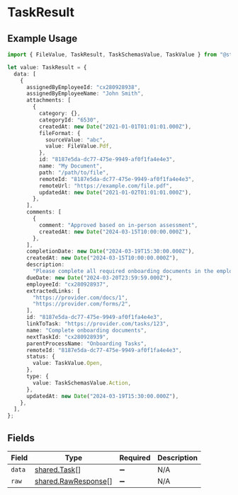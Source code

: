 # TaskResult

## Example Usage

```typescript
import { FileValue, TaskResult, TaskSchemasValue, TaskValue } from "@stackone/stackone-client-ts/sdk/models/shared";

let value: TaskResult = {
  data: [
    {
      assignedByEmployeeId: "cx280928938",
      assignedByEmployeeName: "John Smith",
      attachments: [
        {
          category: {},
          categoryId: "6530",
          createdAt: new Date("2021-01-01T01:01:01.000Z"),
          fileFormat: {
            sourceValue: "abc",
            value: FileValue.Pdf,
          },
          id: "8187e5da-dc77-475e-9949-af0f1fa4e4e3",
          name: "My Document",
          path: "/path/to/file",
          remoteId: "8187e5da-dc77-475e-9949-af0f1fa4e4e3",
          remoteUrl: "https://example.com/file.pdf",
          updatedAt: new Date("2021-01-02T01:01:01.000Z"),
        },
      ],
      comments: [
        {
          comment: "Approved based on in-person assessment",
          createdAt: new Date("2024-03-15T10:00:00.000Z"),
        },
      ],
      completionDate: new Date("2024-03-19T15:30:00.000Z"),
      createdAt: new Date("2024-03-15T10:00:00.000Z"),
      description:
        "Please complete all required onboarding documents in the employee portal",
      dueDate: new Date("2024-03-20T23:59:59.000Z"),
      employeeId: "cx280928937",
      extractedLinks: [
        "https://provider.com/docs/1",
        "https://provider.com/forms/2",
      ],
      id: "8187e5da-dc77-475e-9949-af0f1fa4e4e3",
      linkToTask: "https://provider.com/tasks/123",
      name: "Complete onboarding documents",
      nextTaskId: "cx280928939",
      parentProcessName: "Onboarding Tasks",
      remoteId: "8187e5da-dc77-475e-9949-af0f1fa4e4e3",
      status: {
        value: TaskValue.Open,
      },
      type: {
        value: TaskSchemasValue.Action,
      },
      updatedAt: new Date("2024-03-19T15:30:00.000Z"),
    },
  ],
};
```

## Fields

| Field                                                             | Type                                                              | Required                                                          | Description                                                       |
| ----------------------------------------------------------------- | ----------------------------------------------------------------- | ----------------------------------------------------------------- | ----------------------------------------------------------------- |
| `data`                                                            | [shared.Task](../../../sdk/models/shared/task.md)[]               | :heavy_minus_sign:                                                | N/A                                                               |
| `raw`                                                             | [shared.RawResponse](../../../sdk/models/shared/rawresponse.md)[] | :heavy_minus_sign:                                                | N/A                                                               |